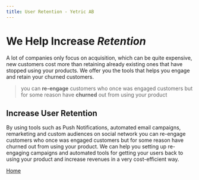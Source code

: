 ```yaml
---
title: User Retention - Yetric AB
---
```


# We Help Increase _Retention_

A lot of companies only focus on acquisition, which can be quite expensive, new customers cost more than retaining already existing ones that have stopped using your products. We offer you the tools that helps you engage and retain your churned customers.

> you can **re-engage** customers who once was engaged customers but for some reason have **churned** out from using your product

## Increase User Retention

By using tools such as Push Notifications, automated email campaigns, remarketing and custom audiences on social network you can re-engage customers who once was engaged customers but for some reason have churned out from using your product. We can help you setting up re-engaging campaigns and automated tools for getting your users back to using your product and increase revenues in a very cost-efficient way.

[Home](/)
